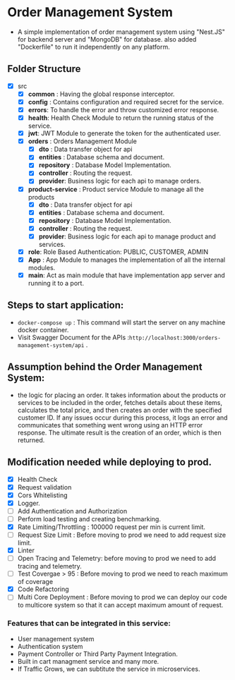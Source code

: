 # Order Management System

- A simple implementation of order management system using "Nest.JS" for backend server and "MongoDB" for database. also added "Dockerfile" to run it independently on any platform.

## Folder Structure

- [X] src
    - [X] **common** : Having the global response interceptor.
    - [X] **config** : Contains configuration and required secret for the service.
    - [X] **errors**: To handle the error and throw customized error response.
    - [X] **health**: Health Check Module to return the running status of the service.
    - [X] **jwt**: JWT Module to generate the token for the authenticated user.
    - [X] **orders** : Orders Management Module
        - [X] **dto** : Data transfer object for api
        - [X] **entities** : Database schema and document.
        - [X] **repository** : Database Model Implementation.
        - [X] **controller** : Routing the request.
        - [X] **provider**: Business logic for each api to manage orders.
    - [X] **product-service** : Product service Module to manage all the products
        - [X] **dto** : Data transfer object for api
        - [X] **entities** : Database schema and document.
        - [X] **repository** : Database Model Implementation.
        - [X] **controller** : Routing the request.
        - [X] **provider**: Business logic for each api to manage product and services.
    - [X] **role**: Role Based Authentication: PUBLIC, CUSTOMER, ADMIN
    - [X] **App** : App Module to manages the implementation of all the internal modules.
    - [X] **main**: Act as main module that have implementation app server and running it to a port.

## Steps to start application:
 - `docker-compose up` : This command will start the server on any machine docker container.
 - Visit Swagger Document for the APIs :`http://localhost:3000/orders-management-system/api` .

 ## Assumption behind the Order Management System:
  - the logic for placing an order. It takes information about the products or services to be included in the order, fetches details about these items, calculates the total price, and then creates an order with the specified customer ID. If any issues occur during this process, it logs an error and communicates that something went wrong using an HTTP error response. The ultimate result is the creation of an order, which is then returned.


## Modification needed while deploying to prod.
  - [X] Health Check 
  - [X] Request validation
  - [X] Cors Whitelisting
  - [X] Logger.
  - [ ] Add Authentication and Authorization
  - [ ] Perform load testing and creating benchmarking.
  - [X] Rate Limiting/Throttling : 100000 request per min is current limit.
  - [ ] Request Size Limit : Before moving to prod we need to add request size limit.
  - [X] Linter
  - [ ] Open Tracing and Telemetry: before moving to prod we need to add tracing and telemetry.
  - [ ] Test Covergae > 95 : Before moving to prod we need to reach maximum of coverage
  - [X] Code Refactoring
  - [ ] Multi Core Deployment :  Before moving to prod we can deploy our code to multicore system so that it can accept maximum amount of request.

###  Features that can be integrated in this service:
  - User management system
  - Authentication system
  - Payment Controller or Third Party Payment Integration.
  - Built in cart managment service and many more.
  - If Traffic Grows, we can subtitute the service in microservices.